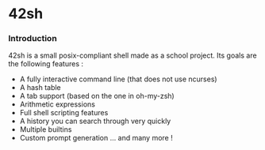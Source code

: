 # 42sh
### Introduction

42sh is a small posix-compliant shell made as a school project. Its goals are the following features :
- A fully interactive command line (that does not use ncurses)
- A hash table
- A tab support (based on the one in oh-my-zsh)
- Arithmetic expressions
- Full shell scripting features
- A history you can search through very quickly
- Multiple builtins
- Custom prompt generation … and many more !
